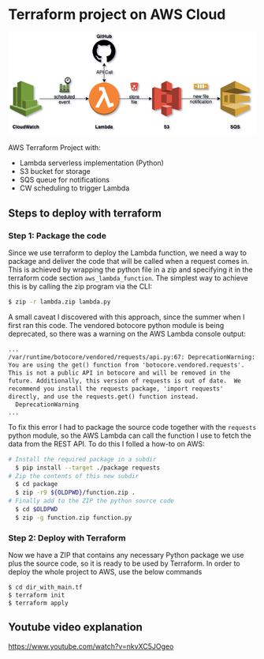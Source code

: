 # Terraform project on AWS Cloud

![architecture overview](arch.png "Architecture")

AWS Terraform Project with:
- Lambda serverless implementation (Python)
- S3 bucket for storage
- SQS queue for notifications
- CW scheduling to trigger Lambda

## Steps to deploy with terraform

### Step 1: Package the code

Since we use terraform to deploy the Lambda function, we need a way to package and deliver the code that will be called when a request comes in. This is achieved by wrapping the python file in a zip and specifying it in the terraform code section `aws_lambda_function`. The simplest way to achieve this is by calling the zip program via the CLI:

```bash
$ zip -r lambda.zip lambda.py
```

A small caveat I discovered with this approach, since the summer when I first ran this code. The vendored botocore python module is being deprecated, so there was a warning on the AWS Lambda console output:

```
...
/var/runtime/botocore/vendored/requests/api.py:67: DeprecationWarning: You are using the get() function from 'botocore.vendored.requests'.  This is not a public API in botocore and will be removed in the future. Additionally, this version of requests is out of date.  We recommend you install the requests package, 'import requests' directly, and use the requests.get() function instead.
  DeprecationWarning
...
```

To fix this error I had to package the source code together with the `requests` python module, so the AWS Lambda can call the function I use to fetch the data from the REST API. To do this I folled a how-to on AWS:

```bash
# Install the required package in a subdir
  $ pip install --target ./package requests
# Zip the contents of this new subdir
  $ cd package
  $ zip -r9 ${OLDPWD}/function.zip .
# Finally add to the ZIP the python source code
  $ cd $OLDPWD
  $ zip -g function.zip function.py
```

### Step 2: Deploy with Terraform

Now we have a ZIP that contains any necessary Python package we use plus the source code, so it is ready to be used by Terraform. In order to deploy the whole project to AWS, use the below commands

```shell
$ cd dir_with_main.tf
$ terraform init
$ terraform apply
```

## Youtube video explanation

https://www.youtube.com/watch?v=nkvXC5JOgeo
